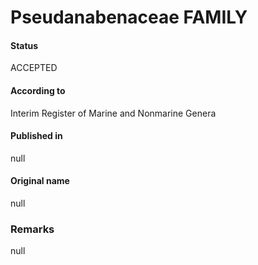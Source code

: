 # Pseudanabenaceae FAMILY

#### Status
ACCEPTED

#### According to
Interim Register of Marine and Nonmarine Genera

#### Published in
null

#### Original name
null

### Remarks
null